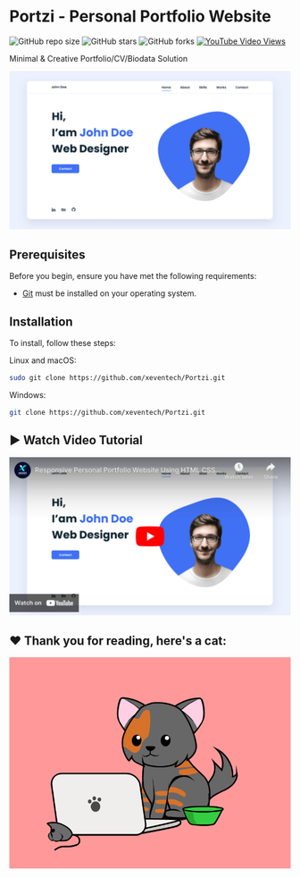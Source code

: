 # Portzi - Personal Portfolio Website

![GitHub repo size](https://img.shields.io/github/repo-size/xeventech/Portzi)
![GitHub stars](https://img.shields.io/github/stars/xeventech/Portzi?style=social)
![GitHub forks](https://img.shields.io/github/forks/xeventech/Portzi?style=social)
[![YouTube Video Views](https://img.shields.io/youtube/views/fnHl-V2_8P4?style=social)](https://youtu.be/fnHl-V2_8P4)

Minimal & Creative Portfolio/CV/Biodata Solution

[![Portfolio Demo](https://github.com/XevenTech/projects_snapshots/blob/main/Portzi/preview.png?raw=true "Portfolio Demo")](https://xeventech.github.io/Portzi/)

## Prerequisites

Before you begin, ensure you have met the following requirements:

* [Git](https://git-scm.com/downloads "Download Git") must be installed on your operating system.

## Installation

To install, follow these steps:

Linux and macOS:

```bash
sudo git clone https://github.com/xeventech/Portzi.git
```

Windows:

```bash
git clone https://github.com/xeventech/Portzi.git
```

## ▶️ Watch Video Tutorial

[![Watch Video](https://github.com/XevenTech/projects_snapshots/blob/main/Portzi/thumbnail.png?raw=true "Play")](https://youtu.be/fnHl-V2_8P4)


## ❤️ Thank you for reading, here's a cat:

[![Cat](https://github.com/XevenTech/xeventech/blob/main/cat.gif?raw=true "Thank You ❤️")](https://youtube.com/@XevenTechYT?sub_confirmation=1)

